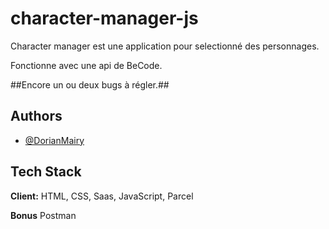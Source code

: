 # character-manager-js

Character manager est une application pour selectionné des personnages.

Fonctionne avec une api de BeCode.



##Encore un ou deux bugs à régler.##


## Authors


- [@DorianMairy](https://github.com/DorianMairy)


## Tech Stack

**Client:** HTML, CSS, Saas, JavaScript, Parcel

**Bonus** Postman
